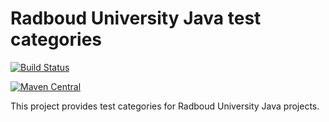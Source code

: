# Radboud University Java test categories

[![Build Status](https://travis-ci.org/radboud-university-isc-java/test-categories.svg)](https://travis-ci.org/radboud-university-isc-java/test-categories)

[![Maven Central](https://maven-badges.herokuapp.com/maven-central/nl.ru/test-categories/badge.svg)](https://maven-badges.herokuapp.com/maven-central/nl.ru/test-categories)

This project provides test categories for Radboud University Java projects.
